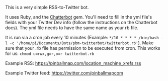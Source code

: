 This is a very simple RSS-to-Twitter bot.

It uses Ruby, and the [Chatterbot](https://github.com/muffinista/chatterbot) gem. You'll need to fill in the yml file's fields with your Twitter Dev info (follow the instructions on the Chatterbot docs). The yml file needs to have the same name as your rb file.

It is run via a cron job every 10 minutes (Example: `*/10 * * * * /bin/bash -l -c '/home/pi/Documents/Bots/pbm-twitterbot/twitterbot.rb'`). Make sure that your .rb file has permission to be executed from cron. This works for us: `chmod u=rwx,g=r,o=r twitterbot.rb`

Example RSS: <https://pinballmap.com/location_machine_xrefs.rss>

Example Twitter feed: <https://twitter.com/pinballmapcom>
